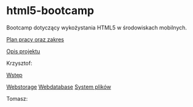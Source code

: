 html5-bootcamp
==============

Bootcamp dotyczący wykożystania HTML5 w środowiskach mobilnych.

[Plan pracy oraz zakres](https://github.com/romanowski/html5-bootcamp/wiki/Plan-pracy-oraz-zakres)

[Opis projektu](https://github.com/romanowski/html5-bootcamp/wiki/Opis-projektu)


Krzysztof:

[Wstęp](https://github.com/romanowski/html5-bootcamp/wiki/_new?wiki[name]=Wst%C4%99p)

[Webstorage](https://github.com/romanowski/html5-bootcamp/wiki/Webstorage)
[Webdatabase](https://github.com/romanowski/html5-bootcamp/wiki/Webdatabase)
[System plików](https://github.com/romanowski/html5-bootcamp/wiki/System-plik%C3%B3w)

Tomasz:

